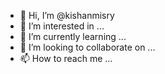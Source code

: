 - 👋 Hi, I’m @kishanmisry
- 👀 I’m interested in ...
- 🌱 I’m currently learning ...
- 💞️ I’m looking to collaborate on ...
- 📫 How to reach me ...

<!---
kishanmisry/kishanmisry is a ✨ special ✨ repository because its `README.md` (this file) appears on your GitHub profile.
You can click the Preview link to take a look at your changes.
--->
